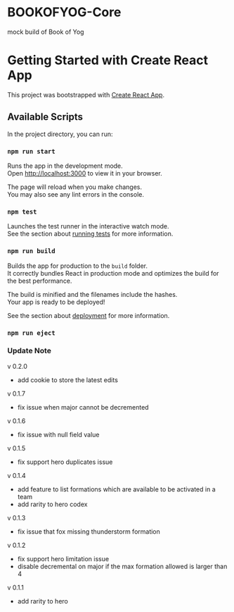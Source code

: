 # BOOKOFYOG-Core

mock build of Book of Yog

# Getting Started with Create React App

This project was bootstrapped with [Create React App](https://github.com/facebook/create-react-app).

## Available Scripts

In the project directory, you can run:

### `npm run start`

Runs the app in the development mode.\
Open [http://localhost:3000](http://localhost:3000) to view it in your browser.

The page will reload when you make changes.\
You may also see any lint errors in the console.

### `npm test`

Launches the test runner in the interactive watch mode.\
See the section about [running tests](https://facebook.github.io/create-react-app/docs/running-tests) for more information.

### `npm run build`

Builds the app for production to the `build` folder.\
It correctly bundles React in production mode and optimizes the build for the best performance.

The build is minified and the filenames include the hashes.\
Your app is ready to be deployed!

See the section about [deployment](https://facebook.github.io/create-react-app/docs/deployment) for more information.

### `npm run eject`

### Update Note

v 0.2.0

- add cookie to store the latest edits

v 0.1.7

- fix issue when major cannot be decremented

v 0.1.6

- fix issue with null field value

v 0.1.5

- fix support hero duplicates issue

v 0.1.4

- add feature to list formations which are available to be activated in a team
- add rarity to hero codex

v 0.1.3

- fix issue that fox missing thunderstorm formation

v 0.1.2

- fix support hero limitation issue
- disable decremental on major if the max formation allowed is larger than 4

v 0.1.1

- add rarity to hero
